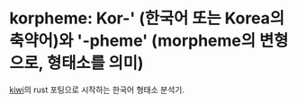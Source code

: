 # korpheme: Kor-' (한국어 또는 Korea의 축약어)와 '-pheme' (morpheme의 변형으로, 형태소를 의미)

[kiwi](https://github.com/bab2min/Kiwi)의 rust 포팅으로 시작하는 한국어 형태소 분석기.

